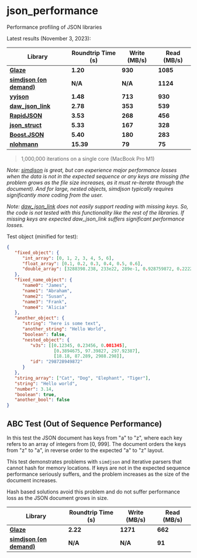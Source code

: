 # json_performance
Performance profiling of JSON libraries

Latest results (November 3, 2023):

| Library                                                      | Roundtrip Time (s) | Write (MB/s) | Read (MB/s) |
| ------------------------------------------------------------ | ------------------ | ------------ | ----------- |
| [**Glaze**](https://github.com/stephenberry/glaze)           | **1.20**           | **930**      | **1085**    |
| [**simdjson (on demand)**](https://github.com/simdjson/simdjson) | **N/A**            | **N/A**      | **1124**    |
| [**yyjson**](https://github.com/ibireme/yyjson)              | **1.48**           | **713**      | **930**     |
| [**daw_json_link**](https://github.com/beached/daw_json_link) | **2.78**           | **353**      | **539**     |
| [**RapidJSON**](https://github.com/Tencent/rapidjson)        | **3.53**           | **268**      | **456**     |
| [**json_struct**](https://github.com/jorgen/json_struct)     | **5.33**           | **167**      | **328**     |
| [**Boost.JSON**](https://boost.org/libs/json)                | **5.40**           | **180**      | **283**     |
| [**nlohmann**](https://github.com/nlohmann/json)             | **15.39**          | **79**       | **75**      |

>  1,000,000 iterations on a single core (MacBook Pro M1)

*Note: [simdjson](https://github.com/simdjson/simdjson) is great, but can experience major performance losses when the data is not in the expected sequence or any keys are missing (the problem grows as the file size increases, as it must re-iterate through the document). And for large, nested objects, simdjson typically requires significantly more coding from the user.*

*Note: [daw_json_link](https://github.com/beached/daw_json_link) does not easily support reading with missing keys. So, the code is not tested with this functionality like the rest of the libraries. If missing keys are expected daw_json_link suffers significant performance losses.*

Test object (minified for test):

```json
{
   "fixed_object": {
      "int_array": [0, 1, 2, 3, 4, 5, 6],
      "float_array": [0.1, 0.2, 0.3, 0.4, 0.5, 0.6],
      "double_array": [3288398.238, 233e22, 289e-1, 0.928759872, 0.22222848, 0.1, 0.2, 0.3, 0.4]
   },
   "fixed_name_object": {
      "name0": "James",
      "name1": "Abraham",
      "name2": "Susan",
      "name3": "Frank",
      "name4": "Alicia"
   },
   "another_object": {
      "string": "here is some text",
      "another_string": "Hello World",
      "boolean": false,
      "nested_object": {
         "v3s": [[0.12345, 0.23456, 0.001345],
                  [0.3894675, 97.39827, 297.92387],
                  [18.18, 87.289, 2988.298]],
         "id": "298728949872"
      }
   },
   "string_array": ["Cat", "Dog", "Elephant", "Tiger"],
   "string": "Hello world",
   "number": 3.14,
   "boolean": true,
   "another_bool": false
}
```

## ABC Test (Out of Sequence Performance)

In this test the JSON document has keys from "a" to "z", where each key refers to an array of integers from [0, 999]. The document orders the keys from "z" to "a", in reverse order to the expected "a" to "z" layout.

This test demonstrates problems with `simdjson` and iterative parsers that cannot hash for memory locations. If keys are not in the expected sequence performance seriously suffers, and the problem increases as the size of the document increases.

Hash based solutions avoid this problem and do not suffer performance loss as the JSON document grows in size.

| Library                                                      | Roundtrip Time (s) | Write (MB/s) | Read (MB/s) |
| ------------------------------------------------------------ | ------------------ | ------------ | ----------- |
| [**Glaze**](https://github.com/stephenberry/glaze)           | **2.22**           | **1271**     | **662**     |
| [**simdjson (on demand)**](https://github.com/simdjson/simdjson) | **N/A**            | **N/A**      | **91**      |
